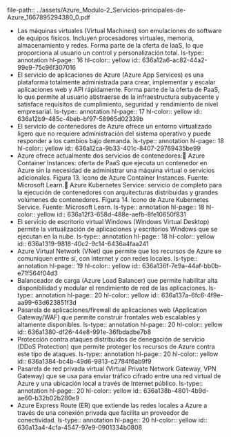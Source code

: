 file-path:: ../assets/Azure_Modulo-2_Servicios-principales-de-Azure_1667895294380_0.pdf

- Las máquinas virtuales (Virtual Machines) son emulaciones de software de equipos físicos. Incluyen procesadores virtuales, memoria, almacenamiento y redes. Forma parte de la oferta de IaaS, lo que proporciona al usuario un control y personalización total.
  ls-type:: annotation
  hl-page:: 16
  hl-color:: yellow
  id:: 636a12a6-ac82-44a2-99e9-75c96f307016
- El servicio de aplicaciones de Azure (Azure App Services) es una plataforma totalmente administrada para crear, implementar y escalar aplicaciones web y API rápidamente. Forma parte de la oferta de PaaS, lo que permite al usuario abstraerse de la infraestructura subyacente y satisface requisitos de cumplimiento, seguridad y rendimiento de nivel empresarial.
  ls-type:: annotation
  hl-page:: 17
  hl-color:: yellow
  id:: 636a12b9-485c-4beb-bf97-58965d02339b
- El servicio de contenedores de Azure ofrece un entorno virtualizado ligero que no requiere administración del sistema operativo y puede responder a los cambios bajo demanda.
  ls-type:: annotation
  hl-page:: 18
  hl-color:: yellow
  id:: 636a12ca-9b33-401c-8407-29769435be99
- Azure ofrece actualmente dos servicios de contenedores: Azure Container Instances: oferta de PaaS que ejecuta un contenedor en Azure sin la necesidad de administrar una máquina virtual o servicios adicionales. Figura 13. Icono de Azure Container Instances. Fuente: Microsoft Learn. Azure Kubernetes Service: servicio de completo para la ejecución de contenedores con arquitecturas distribuidas y grandes volúmenes de contenedores. Figura 14. Icono de Azure Kubernetes Service. Fuente: Microsoft Learn.
  ls-type:: annotation
  hl-page:: 18
  hl-color:: yellow
  id:: 636a12f3-658d-488e-aefb-8fe10650f831
- El servicio de escritorio virtual Windows (Windows Virtual Desktop) permite la virtualización de aplicaciones y escritorios Windows que se ejecutan en la nube.
  ls-type:: annotation
  hl-page:: 18
  hl-color:: yellow
  id:: 636a1319-9818-40c2-9c14-6436a4faa241
- Azure Virtual Network (VNet) que permite que los recursos de Azure se comuniquen entre sí, con Internet y con redes locales.
  ls-type:: annotation
  hl-page:: 19
  hl-color:: yellow
  id:: 636a136f-7e9a-44af-bb0b-e71f564f04d3
- Balanceador de carga (Azure Load Balancer) que permite habilitar alta disponibilidad y modular el rendimiento de red de las aplicaciones.
  ls-type:: annotation
  hl-page:: 20
  hl-color:: yellow
  id:: 636a137a-6fc6-4f9e-aa99-63d623851f3d
- Pasarela de aplicaciones/firewall de aplicaciones web (Application Gateway/WAF) que permite construir frontales web escalables y altamente disponibles.
  ls-type:: annotation
  hl-page:: 20
  hl-color:: yellow
  id:: 636a1380-df26-44e8-991e-36fbdadbe7b8
- Protección contra ataques distribuidos de denegación de servicio (DDoS Protection) que permite proteger los recursos de Azure contra este tipo de ataques.
  ls-type:: annotation
  hl-page:: 20
  hl-color:: yellow
  id:: 636a1384-bc4b-49d6-9813-c2784f6ab9f9
- Pasarela de red privada virtual (Virtual Private Network Gateway, VPN Gateway) que se usa para enviar tráfico cifrado entre una red virtual de Azure y una ubicación local a través de Internet público.
  ls-type:: annotation
  hl-page:: 20
  hl-color:: yellow
  id:: 636a138b-4801-4b9d-ae60-b32b02b280e9
- Azure Express Route (ER) que extiende las redes locales a Azure a través de una conexión privada que facilita un proveedor de conectividad.
  ls-type:: annotation
  hl-page:: 20
  hl-color:: yellow
  id:: 636a13a4-4cfa-4547-97e9-0901334b0808